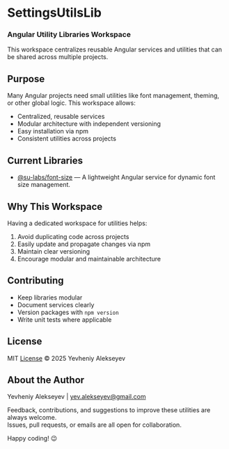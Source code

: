 # SettingsUtilsLib
### Angular Utility Libraries Workspace

This workspace centralizes reusable Angular services and utilities that can be shared across multiple projects.

## Purpose

Many Angular projects need small utilities like font management, theming, or other global logic. This workspace allows:

- Centralized, reusable services
- Modular architecture with independent versioning
- Easy installation via npm
- Consistent utilities across projects

## Current Libraries

- [@su-labs/font-size](https://github.com/Greezaaa/settings-utils-lib/blob/main/projects/su-labs/font-size/README.md) — A lightweight Angular service for dynamic font size management.

## Why This Workspace

Having a dedicated workspace for utilities helps:

1. Avoid duplicating code across projects
2. Easily update and propagate changes via npm
3. Maintain clear versioning
4. Encourage modular and maintainable architecture

## Contributing

- Keep libraries modular
- Document services clearly
- Version packages with `npm version`
- Write unit tests where applicable

## License

MIT [License](https://github.com/Greezaaa/settings-utils-lib/blob/main/LICENSE) © 2025 Yevheniy Alekseyev



## About the Author

Yevheniy Alekseyev | [yev.alekseyev@gmail.com](mailto:yev.alekseyev@gmail.com)

Feedback, contributions, and suggestions to improve these utilities are always welcome.  
Issues, pull requests, or emails are all open for collaboration.

Happy coding! 😉


